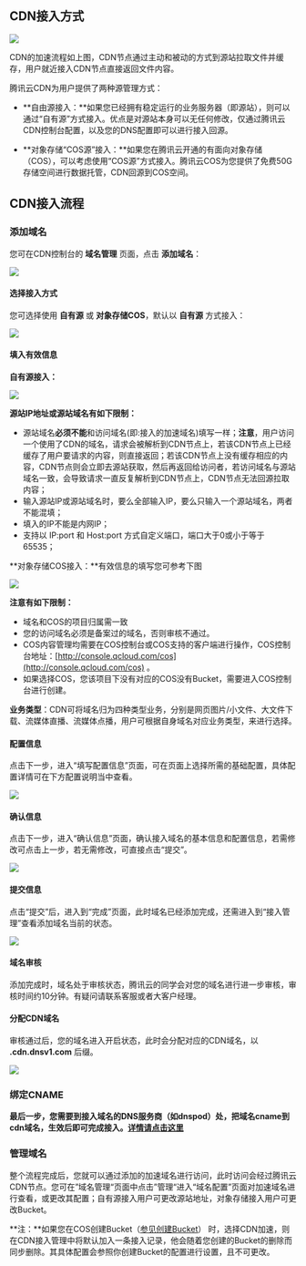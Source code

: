 
## CDN接入方式

 ![](//mccdn.qcloud.com/static/img/dc299b97478f01b45c09cde41ac38914/image.png)

CDN的加速流程如上图，CDN节点通过主动和被动的方式到源站拉取文件并缓存，用户就近接入CDN节点直接返回文件内容。

腾讯云CDN为用户提供了两种源管理方式：

+ **自由源接入：**如果您已经拥有稳定运行的业务服务器（即源站），则可以通过“自有源”方式接入。优点是对源站本身可以无任何修改，仅通过腾讯云CDN控制台配置，以及您的DNS配置即可以进行接入回源。

+ **对象存储“COS源”接入：**如果您在腾讯云开通的有面向对象存储（COS），可以考虑使用“COS源”方式接入。腾讯云COS为您提供了免费50G存储空间进行数据托管，CDN回源到COS空间。


## CDN接入流程

### 添加域名

您可在CDN控制台的 **域名管理** 页面，点击 **添加域名**： 

![](//mccdn.qcloud.com/static/img/7a092461c30a209a468fb4a74f0358f9/image.jpg)

#### 选择接入方式

您可选择使用 **自有源** 或 **对象存储COS**，默认以 **自有源** 方式接入：

![](//mccdn.qcloud.com/static/img/cc69fddfddcea3b812aea0334163c5cb/image.jpg)

#### 填入有效信息

**自有源接入：**

![](//mccdn.qcloud.com/static/img/9b8050e0cd641431a8622255f9158055/image.jpg)

**源站IP地址或源站域名有如下限制：**

+ 源站域名**必须不能**和访问域名(即:接入的加速域名)填写一样；**注意**，用户访问一个使用了CDN的域名，请求会被解析到CDN节点上，若该CDN节点上已经缓存了用户要请求的内容，则直接返回；若该CDN节点上没有缓存相应的内容，CDN节点则会立即去源站获取，然后再返回给访问者，若访问域名与源站域名一致，会导致请求一直反复解析到CDN节点上，CDN节点无法回源拉取内容；
+ 输入源站IP或源站域名时，要么全部输入IP，要么只输入一个源站域名，两者不能混填；
+ 填入的IP不能是内网IP；
+ 支持以 IP:port 和 Host:port 方式自定义端口，端口大于0或小于等于65535；

**对象存储COS接入：**有效信息的填写您可参考下图

![](//mccdn.qcloud.com/static/img/721b59a9928357f4ab8c6610bf250eb8/image.jpg)

**注意有如下限制：**
+ 域名和COS的项目归属需一致
+ 您的访问域名必须是备案过的域名，否则审核不通过。
+ COS内容管理均需要在COS控制台或COS支持的客户端进行操作，COS控制台地址：[http://console.qcloud.com/cos](http://console.qcloud.com/cos) 。
+ 如果选择COS，您该项目下没有对应的COS没有Bucket，需要进入COS控制台进行创建。

**业务类型**：CDN可将域名归为四种类型业务，分别是网页图片/小文件、大文件下载、流媒体直播、流媒体点播，用户可根据自身域名对应业务类型，来进行选择。

#### 配置信息

点击下一步，进入“填写配置信息”页面，可在页面上选择所需的基础配置，具体配置详情可在下方配置说明当中查看。

![](//mccdn.qcloud.com/static/img/ca5b32b474e186c2502262cd1640f9ab/image.jpg)

#### 确认信息

点击下一步，进入“确认信息”页面，确认接入域名的基本信息和配置信息，若需修改可点击上一步，若无需修改，可直接点击“提交”。

![](//mccdn.qcloud.com/static/img/6fd22aee34ca6562cff9ea33d9db76d7/image.jpg)

#### 提交信息

点击“提交”后，进入到“完成”页面，此时域名已经添加完成，还需进入到“接入管理”查看添加域名当前的状态。

![](//mccdn.qcloud.com/static/img/4645139e2f5e555a44ea6cfaab4a02f0/image.jpg)


#### 域名审核

添加完成时，域名处于审核状态，腾讯云的同学会对您的域名进行进一步审核，审核时间约10分钟。有疑问请联系客服或者大客户经理。

#### 分配CDN域名

审核通过后，您的域名进入开启状态，此时会分配对应的CDN域名，以 **.cdn.dnsv1.com** 后缀。

![](//mccdn.qcloud.com/static/img/fbbd19258c6ee036498eb651ec5ce663/image.jpg)

### 绑定CNAME

**最后一步，您需要到接入域名的DNS服务商（如dnspod）处，把域名cname到cdn域名，生效后即可完成接入。[详情请点击这里](http://bbs.qcloud.com/forum.php?mod=viewthread&tid=5090&extra=page%3D1)**

### 管理域名

整个流程完成后，您就可以通过添加的加速域名进行访问，此时访问会经过腾讯云CDN节点。您可在”域名管理“页面中点击”管理“进入“域名配置”页面对加速域名进行查看，或更改其配置；自有源接入用户可更改源站地址，对象存储接入用户可更改Bucket。

**注：**如果您在COS创建Bucket（[参见创建Bucket](http://www.qcloud.com/doc/product/227/%E5%88%9B%E5%BB%BA%20buckett)） 时，选择CDN加速，则在CDN接入管理中将默认加入一条接入记录，他会随着您创建的Bucket的删除而同步删除。其具体配置会参照你创建Bucket的配置进行设置，且不可更改。
